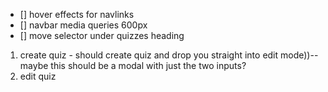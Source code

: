 - [] hover effects for navlinks
- [] navbar media queries 600px
- [] move selector under quizzes heading

1) create quiz - should create quiz and drop you straight into edit mode))--maybe this should be a modal with just the two inputs?
2) edit quiz
